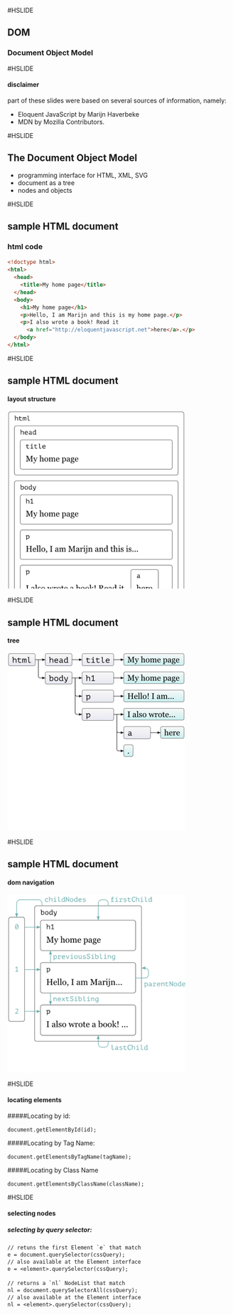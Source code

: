 #HSLIDE
## DOM
### Document Object Model

#HSLIDE
#### disclaimer
part of these slides were based on several sources of information, namely:

* Eloquent JavaScript by Marijn Haverbeke
* MDN by Mozilla Contributors.



#HSLIDE
## The Document Object Model
* programming interface for HTML, XML, SVG
* document as a tree
* nodes and objects 


#HSLIDE
## sample HTML document
### html code
```html
<!doctype html>
<html>
  <head>
    <title>My home page</title>
  </head>
  <body>
    <h1>My home page</h1>
    <p>Hello, I am Marijn and this is my home page.</p>
    <p>I also wrote a book! Read it
      <a href="http://eloquentjavascript.net">here</a>.</p>
  </body>
</html>
```
#HSLIDE
## sample HTML document
#### layout structure
<img src="html-boxes.svg.png" alt="Drawing" style="width: 400px;"/>

#HSLIDE
## sample HTML document
#### tree
<img src="html-tree.svg.png" alt="Drawing" style="width: 400px;"/>

#HSLIDE
## sample HTML document
#### dom navigation
<img src="html-links.svg.png" alt="Drawing" style="width: 400px;"/>

#HSLIDE
#### locating elements

#####Locating by id:

```
document.getElementById(id);
```

#####Locating by Tag Name:

```
document.getElementsByTagName(tagName);
```

#####Locating by Class Name

```
document.getElementsByClassName(className);
```

#HSLIDE
#### selecting nodes

##### selecting by query selector:

```
// retuns the first Element `e` that match
e = document.querySelector(cssQuery);
// also available at the Element interface
e = <element>.querySelector(cssQuery);

// returns a `nl` NodeList that match
nl = document.querySelectorAll(cssQuery);
// also available at the Element interface
nl = <element>.querySelector(cssQuery);

```


